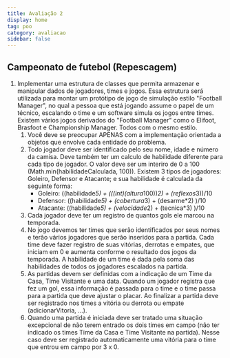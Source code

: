 ```yaml
---
title: Avaliação 2
display: home
tag: poo
category: avaliacao
sidebar: false
---
```


## Campeonato de futebol (Repescagem)

1. Implementar uma estrutura de classes que permita armazenar e manipular dados de jogadores, times e jogos. Essa estrutura será utilizada para montar um protótipo de jogo de simulação estilo "Football Manager", no qual a pessoa que está jogando assume o papel de um técnico, escalando o time e um software simula os jogos entre times. Existem vários jogos derivados do "Football Manager" como o Elifoot, Brasfoot e Championship Manager. Todos com o mesmo estilo. 
    1. Você deve se preocupar APENAS com a implementação orientada a objetos que envolve cada entidade do problema. 
    1. Todo jogador deve ser identificado pelo seu nome, idade e número da camisa. Deve também  ter um calculo de habilidade diferente para cada tipo de jogador. O valor deve ser um interiro de 0 a 100 (Math.min(habilidadeCalculada, 100)). Existem 3 tipos de jogadores: Goleiro, Defensor e  Atacante; e sua habilidade é calculada da seguinte forma:
        - Goleiro: ((habilidade*5) + (((int)(altura*100))*2) + (reflexos*3))/10
        - Defensor: ((habilidade*5) + (cobertura*3) + (desarme*2) )/10
        - Atacante: ((habilidade*5) + (velocidade*2) + (tecnica*3) )/10
    1. Cada jogador deve ter um registro de quantos gols ele marcou na temporada.
    1. No jogo devemos ter times que serão identificados por seus nomes e terão vários jogadores que serão inseridos para a partida.  Cada time deve fazer registro de suas vitórias, derrotas e empates, que iniciam em 0 e aumenta conforme o resultado dos jogos da temporada. A habilidade de um time é dada pela soma das habilidades de todos os jogadores escalados na partida.
    1. As partidas devem ser definidas com a indicação de um Time da Casa, Time Visitante e uma data. Quando um jogador registra que fez um gol, essa informação é passada para o time e o time passa para a partida que deve ajustar o placar. Ao finalizar a partida deve ser registrado nos times a vitória ou derrota ou empate (adicionarVitoria, ...).
    1. Quando uma partida é iniciada deve ser tratado uma situação excepcional de não terem entrado os dois times em campo (não ter indicado os times Time da Casa e Time Visitante na partida). Nesse caso deve ser registrado automaticamente uma vitória para o time que entrou em campo por 3 x 0.
    